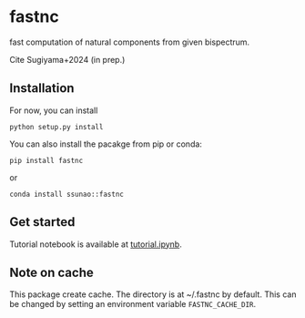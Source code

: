 # fastnc
fast computation of natural components from given bispectrum.

Cite Sugiyama+2024 (in prep.)

## Installation
For now, you can install
```
python setup.py install
```
You can also install the pacakge from pip or conda:
```
pip install fastnc
```
or 
```
conda install ssunao::fastnc
```

## Get started
Tutorial notebook is available at [tutorial.ipynb](docs/tutorial.ipynb).

## Note on cache
This package create cache. The directory is at ~/.fastnc by default.
This can be changed by setting an environment variable `FASTNC_CACHE_DIR`. 
